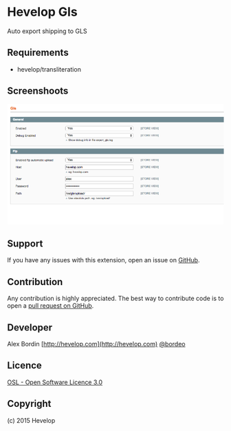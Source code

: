 Hevelop Gls
=====================
Auto export shipping to GLS

Requirements
------------
- hevelop/transliteration

Screenshoots
-------
![alt tag](/readme/screen-be.png)

Support
-------
If you have any issues with this extension, open an issue on [GitHub](https://github.com/hevelop/gls/issues).

Contribution
------------
Any contribution is highly appreciated. The best way to contribute code is to open a [pull request on GitHub](https://help.github.com/articles/using-pull-requests).

Developer
---------
Alex Bordin
[http://hevelop.com](http://hevelop.com)
[@bordeo](https://twitter.com/bordeo)

Licence
-------
[OSL - Open Software Licence 3.0](http://opensource.org/licenses/osl-3.0.php)

Copyright
---------
(c) 2015 Hevelop
